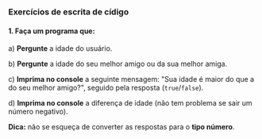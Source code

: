 
### Exercícios de escrita de cídigo

#### 1. Faça um programa que:

a) **Pergunte** a idade do usuário.

b) **Pergunte** a idade do seu melhor amigo ou da sua melhor amiga.

c) **Imprima no console** a seguinte mensagem: "Sua idade é maior do que a do seu melhor amigo?", seguido pela resposta (`true`/`false`).

d) **Imprima no console** a diferença de idade (não tem problema se sair um número negativo).

**Dica:** não se esqueça de converter as respostas para o **tipo número**.
